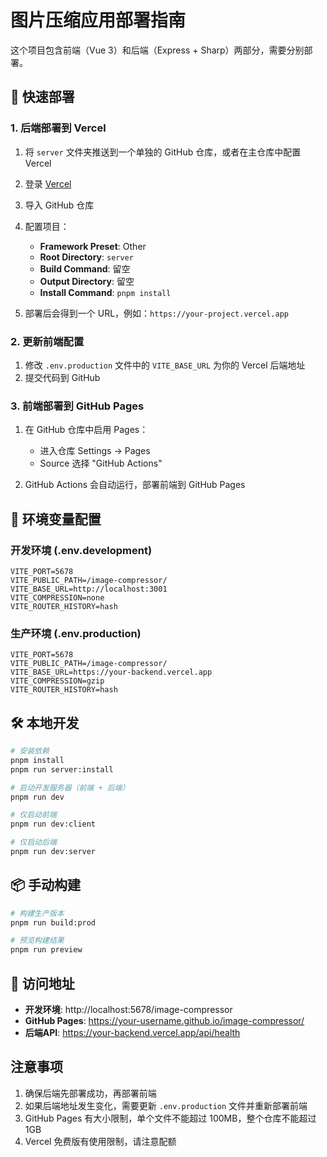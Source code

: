 # 图片压缩应用部署指南

这个项目包含前端（Vue 3）和后端（Express + Sharp）两部分，需要分别部署。

## 🚀 快速部署

### 1. 后端部署到 Vercel

1. 将 `server` 文件夹推送到一个单独的 GitHub 仓库，或者在主仓库中配置 Vercel
2. 登录 [Vercel](https://vercel.com/)
3. 导入 GitHub 仓库
4. 配置项目：
   - **Framework Preset**: Other
   - **Root Directory**: `server`
   - **Build Command**: 留空
   - **Output Directory**: 留空
   - **Install Command**: `pnpm install`

5. 部署后会得到一个 URL，例如：`https://your-project.vercel.app`

### 2. 更新前端配置

1. 修改 `.env.production` 文件中的 `VITE_BASE_URL` 为你的 Vercel 后端地址
2. 提交代码到 GitHub

### 3. 前端部署到 GitHub Pages

1. 在 GitHub 仓库中启用 Pages：
   - 进入仓库 Settings → Pages
   - Source 选择 "GitHub Actions"

2. GitHub Actions 会自动运行，部署前端到 GitHub Pages

## 📝 环境变量配置

### 开发环境 (.env.development)

```env
VITE_PORT=5678
VITE_PUBLIC_PATH=/image-compressor/
VITE_BASE_URL=http://localhost:3001
VITE_COMPRESSION=none
VITE_ROUTER_HISTORY=hash
```

### 生产环境 (.env.production)

```env
VITE_PORT=5678
VITE_PUBLIC_PATH=/image-compressor/
VITE_BASE_URL=https://your-backend.vercel.app
VITE_COMPRESSION=gzip
VITE_ROUTER_HISTORY=hash
```

## 🛠️ 本地开发

```bash
# 安装依赖
pnpm install
pnpm run server:install

# 启动开发服务器（前端 + 后端）
pnpm run dev

# 仅启动前端
pnpm run dev:client

# 仅启动后端
pnpm run dev:server
```

## 📦 手动构建

```bash
# 构建生产版本
pnpm run build:prod

# 预览构建结果
pnpm run preview
```

## 🔗 访问地址

- **开发环境**: http://localhost:5678/image-compressor
- **GitHub Pages**: https://your-username.github.io/image-compressor/
- **后端API**: https://your-backend.vercel.app/api/health

## 注意事项

1. 确保后端先部署成功，再部署前端
2. 如果后端地址发生变化，需要更新 `.env.production` 文件并重新部署前端
3. GitHub Pages 有大小限制，单个文件不能超过 100MB，整个仓库不能超过 1GB
4. Vercel 免费版有使用限制，请注意配额
